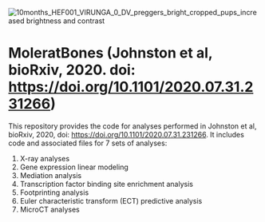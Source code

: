 
![10months_HEF001_VIRUNGA_0_DV_preggers_bright_cropped_pups_increased brightness and contrast](https://user-images.githubusercontent.com/71017653/112486592-65d19200-8d52-11eb-92e5-94ae593c0a9d.jpg)
# MoleratBones (Johnston et al, bioRxiv, 2020. doi: https://doi.org/10.1101/2020.07.31.231266)

This repository provides the code for analyses performed in Johnston et al, bioRxiv, 2020, doi: https://doi.org/10.1101/2020.07.31.231266. It includes code and associated files for 7 sets of analyses:
1. X-ray analyses
2. Gene expression linear modeling
3. Mediation analysis
4. Transcription factor binding site enrichment analysis
5. Footprinting analysis
6. Euler characteristic transform (ECT) predictive analysis
7. MicroCT analyses

